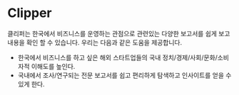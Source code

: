 # Clipper
클리퍼는 한국에서 비즈니스를 운영하는 관점으로 관련있는 다양한 보고서를 쉽게 보고 내용을 확인 할 수 있습니다. 우리는 다음과 같은 도움을 제공합니다.
- 한국에서 비즈니스를 하고 싶은 해외 스타트업들의 국내 정치/경제/사회/문화/소비자적 이해도를 높인다.
- 국내에서 조사/연구되는 전문 보고서를 쉽고 편리하게 탐색하고 인사이트를 얻을 수 있게 한다.
